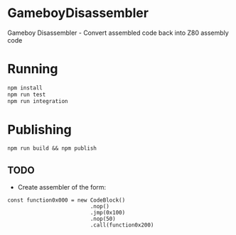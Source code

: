 # GameboyDisassembler
Gameboy Disassembler - Convert assembled code back into Z80 assembly code

# Running
```bash
npm install
npm run test
npm run integration
```

# Publishing
```
npm run build && npm publish
```

## TODO
* Create assembler of the form:
```
const function0x000 = new CodeBlock()
                          .nop()
                          .jmp(0x100)
                          .nop(50)
                          .call(function0x200)
```